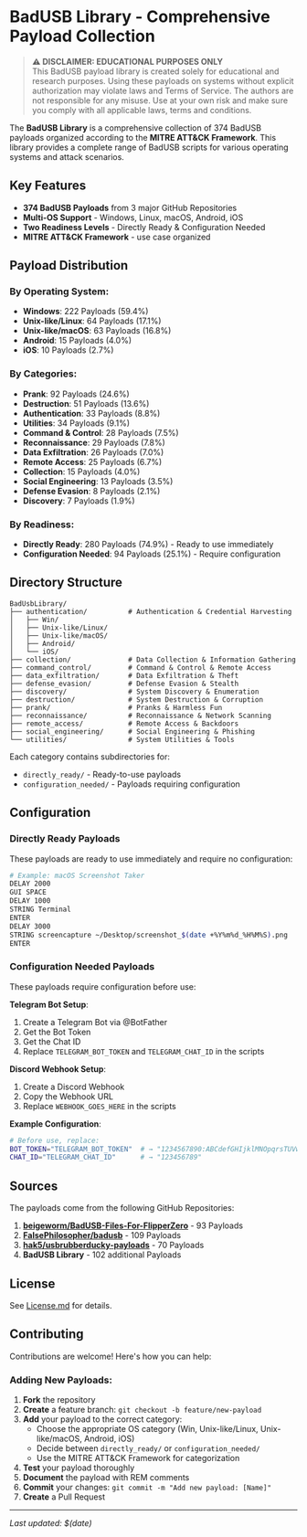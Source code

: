 # **BadUSB Library - Comprehensive Payload Collection**

> **⚠️ DISCLAIMER: EDUCATIONAL PURPOSES ONLY**  
> This BadUSB payload library is created solely for educational and research purposes.
> Using these payloads on systems without explicit authorization may violate laws and Terms of Service.
> The authors are not responsible for any misuse. Use at your own risk and make sure you comply with all applicable laws, terms and conditions.

The **BadUSB Library** is a comprehensive collection of 374 BadUSB payloads organized according to the **MITRE ATT&CK Framework**. This library provides a complete range of BadUSB scripts for various operating systems and attack scenarios.

## **Key Features**

- **374 BadUSB Payloads** from 3 major GitHub Repositories
- **Multi-OS Support** - Windows, Linux, macOS, Android, iOS
- **Two Readiness Levels** - Directly Ready & Configuration Needed
- **MITRE ATT&CK Framework** - use case organized

## **Payload Distribution**

### **By Operating System:**
- **Windows**: 222 Payloads (59.4%)
- **Unix-like/Linux**: 64 Payloads (17.1%)
- **Unix-like/macOS**: 63 Payloads (16.8%)
- **Android**: 15 Payloads (4.0%)
- **iOS**: 10 Payloads (2.7%)

### **By Categories:**
- **Prank**: 92 Payloads (24.6%)
- **Destruction**: 51 Payloads (13.6%)
- **Authentication**: 33 Payloads (8.8%)
- **Utilities**: 34 Payloads (9.1%)
- **Command & Control**: 28 Payloads (7.5%)
- **Reconnaissance**: 29 Payloads (7.8%)
- **Data Exfiltration**: 26 Payloads (7.0%)
- **Remote Access**: 25 Payloads (6.7%)
- **Collection**: 15 Payloads (4.0%)
- **Social Engineering**: 13 Payloads (3.5%)
- **Defense Evasion**: 8 Payloads (2.1%)
- **Discovery**: 7 Payloads (1.9%)

### **By Readiness:**
- **Directly Ready**: 280 Payloads (74.9%) - Ready to use immediately
- **Configuration Needed**: 94 Payloads (25.1%) - Require configuration

## **Directory Structure**

```
BadUsbLibrary/
├── authentication/          # Authentication & Credential Harvesting
│   ├── Win/
│   ├── Unix-like/Linux/
│   ├── Unix-like/macOS/
│   ├── Android/
│   └── iOS/
├── collection/              # Data Collection & Information Gathering
├── command_control/         # Command & Control & Remote Access
├── data_exfiltration/       # Data Exfiltration & Theft
├── defense_evasion/         # Defense Evasion & Stealth
├── discovery/               # System Discovery & Enumeration
├── destruction/             # System Destruction & Corruption
├── prank/                   # Pranks & Harmless Fun
├── reconnaissance/          # Reconnaissance & Network Scanning
├── remote_access/           # Remote Access & Backdoors
├── social_engineering/      # Social Engineering & Phishing
└── utilities/               # System Utilities & Tools
```

Each category contains subdirectories for:
- `directly_ready/` - Ready-to-use payloads
- `configuration_needed/` - Payloads requiring configuration

## **Configuration**

### **Directly Ready Payloads**
These payloads are ready to use immediately and require no configuration:
```bash
# Example: macOS Screenshot Taker
DELAY 2000
GUI SPACE
DELAY 1000
STRING Terminal
ENTER
DELAY 3000
STRING screencapture ~/Desktop/screenshot_$(date +%Y%m%d_%H%M%S).png
ENTER
```

### **Configuration Needed Payloads**
These payloads require configuration before use:

**Telegram Bot Setup**:
1. Create a Telegram Bot via @BotFather
2. Get the Bot Token
3. Get the Chat ID
4. Replace `TELEGRAM_BOT_TOKEN` and `TELEGRAM_CHAT_ID` in the scripts

**Discord Webhook Setup**:
1. Create a Discord Webhook
2. Copy the Webhook URL
3. Replace `WEBHOOK_GOES_HERE` in the scripts

**Example Configuration**:
```bash
# Before use, replace:
BOT_TOKEN="TELEGRAM_BOT_TOKEN"  # → "1234567890:ABCdefGHIjklMNOpqrsTUVwxyz"
CHAT_ID="TELEGRAM_CHAT_ID"      # → "123456789"
```

## **Sources**

The payloads come from the following GitHub Repositories:

1. **[beigeworm/BadUSB-Files-For-FlipperZero](https://github.com/beigeworm/BadUSB-Files-For-FlipperZero)** - 93 Payloads
2. **[FalsePhilosopher/badusb](https://github.com/FalsePhilosopher/badusb)** - 109 Payloads  
3. **[hak5/usbrubberducky-payloads](https://github.com/hak5/usbrubberducky-payloads)** - 70 Payloads
4. **BadUSB Library** - 102 additional Payloads

## **License**

See [License.md](License.md) for details.

## **Contributing**

Contributions are welcome! Here's how you can help:

### **Adding New Payloads:**
1. **Fork** the repository
2. **Create** a feature branch: `git checkout -b feature/new-payload`
3. **Add** your payload to the correct category:
   - Choose the appropriate OS category (Win, Unix-like/Linux, Unix-like/macOS, Android, iOS)
   - Decide between `directly_ready/` or `configuration_needed/`
   - Use the MITRE ATT&CK Framework for categorization
4. **Test** your payload thoroughly
5. **Document** the payload with REM comments
6. **Commit** your changes: `git commit -m "Add new payload: [Name]"`
7. **Create** a Pull Request

---

*Last updated: $(date)*